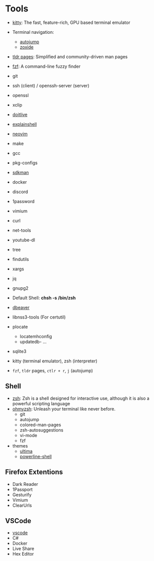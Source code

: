 # Tools

- [kitty](https://sw.kovidgoyal.net/kitty/): The fast, feature-rich, GPU based terminal emulator
- Terminal navigation:
  - [autojump](https://github.com/wting/autojump)
  - [zoxide](https://github.com/ajeetdsouza/zoxide)
- [tldr pages](https://tldr.sh/): Simplified and community-driven man pages
- [fzf](https://github.com/junegunn/fzf): A command-line fuzzy finder

- git
- ssh (client) / openssh-server (server)
- openssl
- xclip
- [doitlive](https://doitlive.readthedocs.io/en/stable/)
- [explainshell](https://explainshell.com/)
- [neovim](https://neovim.io/)
- make
- gcc
- pkg-configs
- [sdkman](https://sdkman.io/install)
- docker
- discord
- 1password
- vimium
- curl
- net-tools
- youtube-dl
- tree
- findutils
- xargs
- jq
- gnupg2

- Default Shell: **chsh -s /bin/zsh**

- [dbeaver](https://dbeaver.io/download/)
- libnss3-tools (For certutil)
- plocate
  - locatemhconfig
  - updatedb- ...

- sqlite3

- kitty (terminal emulator), zsh (interpreter)

- `fzf`, `tldr` pages, `ctlr + r`, `j` (autojump)

## Shell

- [zsh](https://www.zsh.org/): Zsh is a shell designed for interactive use, although it is also a powerful scripting language
- [ohmyzsh](https://ohmyz.sh/): Unleash your terminal like  never before.
  - git
  - autojump
  - colored-man-pages
  - zsh-autosuggestions
  - vi-mode
  - fzf
- themes
  - [ultima](https://github.com/egorlem/ultima.zsh-theme)
  - [powerline-shell](https://github.com/b-ryan/powerline-shell)

## Firefox Extentions

- Dark Reader
- 1Passport
- Gesturify
- Vimium
- ClearUrls

## VSCode

- [vscode](https://code.visualstudio.com/docs/?dv=linux64_deb)
- C#
- Docker
- Live Share
- Hex Editor
